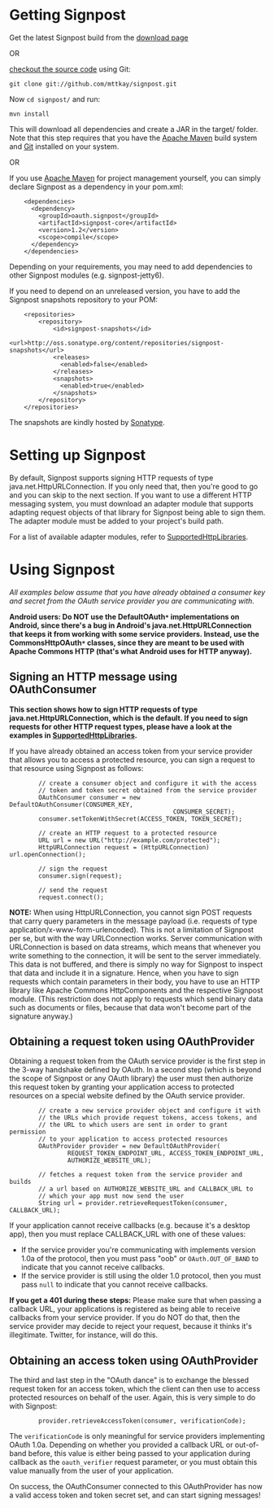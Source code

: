 # Getting Signpost

Get the latest Signpost build from the [download page](http://code.google.com/p/oauth-signpost/downloads/list)

OR

[checkout the source code](http://github.com/mttkay/signpost) using Git:

`git clone git://github.com/mttkay/signpost.git`

Now `cd signpost/` and run:

`mvn install`

This will download all dependencies and create a JAR in the target/ folder. Note that this step requires that you have the [Apache Maven](http://maven.apache.org) build system and [Git](http://www.git-scm.com) installed on your system.

OR

If you use [Apache Maven](http://maven.apache.org) for project management yourself, you can simply declare Signpost as a dependency in your pom.xml:

```
    <dependencies>
      <dependency>
        <groupId>oauth.signpost</groupId>
        <artifactId>signpost-core</artifactId>
        <version>1.2</version>
        <scope>compile</scope>
      </dependency>
    </dependencies>
```

Depending on your requirements, you may need to add dependencies to other Signpost modules (e.g. signpost-jetty6).

If you need to depend on an unreleased version, you have to add the Signpost snapshots repository to your POM:

```
    <repositories>
        <repository>
            <id>signpost-snapshots</id>
            <url>http://oss.sonatype.org/content/repositories/signpost-snapshots</url>
            <releases>
              <enabled>false</enabled>
            </releases>
            <snapshots>
              <enabled>true</enabled>
            </snapshots>
        </repository>
    </repositories>
```

The snapshots are kindly hosted by [Sonatype](http://oss.sonatype.org).

# Setting up Signpost

By default, Signpost supports signing HTTP requests of type java.net.HttpURLConnection. If you only need that, then you're good to go and you can skip to the next section. If you want to use a different HTTP messaging system, you must download an adapter module that supports adapting request objects of that library for Signpost being able to sign them. The adapter module must be added to your project's build path.

For a list of available adapter modules, refer to [SupportedHttpLibraries](SupportedHttpLibraries.md).

# Using Signpost

_All examples below assume that you have already obtained a consumer key and secret from the OAuth service provider you are communicating with._

**Android users: Do NOT use the DefaultOAuth`*` implementations on Android, since there's a bug in Android's java.net.HttpURLConnection that keeps it from working with some service providers. Instead, use the CommonsHttpOAuth`*` classes, since they are meant to be used with Apache Commons HTTP (that's what Android uses for HTTP anyway).**

## Signing an HTTP message using OAuthConsumer
**This section shows how to sign HTTP requests of type java.net.HttpURLConnection, which is the default. If you need to sign requests for other HTTP request types, please have a look at the examples in [SupportedHttpLibraries](SupportedHttpLibraries.md).**

If you have already obtained an access token from your service provider that allows you to access a protected resource, you can sign a request to that resource using Signpost as follows:

```
        // create a consumer object and configure it with the access
        // token and token secret obtained from the service provider
        OAuthConsumer consumer = new DefaultOAuthConsumer(CONSUMER_KEY,
                                             CONSUMER_SECRET);
        consumer.setTokenWithSecret(ACCESS_TOKEN, TOKEN_SECRET);

        // create an HTTP request to a protected resource
        URL url = new URL("http://example.com/protected");
        HttpURLConnection request = (HttpURLConnection) url.openConnection();

        // sign the request
        consumer.sign(request);

        // send the request
        request.connect();
```

**NOTE:** When using HttpURLConnection, you cannot sign POST requests that carry query parameters in the message payload (i.e. requests of type application/x-www-form-urlencoded). This is not a limitation of Signpost per se, but with the way URLConnection works. Server communication with URLConnection is based on data streams, which means that whenever you write something to the connection, it will be sent to the server immediately. This data is not buffered, and there is simply no way for Signpost to inspect that data and include it in a signature. Hence, when you have to sign requests which contain parameters in their body, you have to use an HTTP library like Apache Commons HttpComponents and the respective Signpost module. (This restriction does not apply to requests which send binary data such as documents or files, because that data won't become part of the signature anyway.)

## Obtaining a request token using OAuthProvider
Obtaining a request token from the OAuth service provider is the first step in the 3-way handshake defined by OAuth. In a second step (which is beyond the scope of Signpost or any OAuth library) the user must then authorize this request token by granting your application access to protected resources on a special website defined by the OAuth service provider.
```
        // create a new service provider object and configure it with
        // the URLs which provide request tokens, access tokens, and
        // the URL to which users are sent in order to grant permission
        // to your application to access protected resources
        OAuthProvider provider = new DefaultOAuthProvider(
                REQUEST_TOKEN_ENDPOINT_URL, ACCESS_TOKEN_ENDPOINT_URL,
                AUTHORIZE_WEBSITE_URL);

        // fetches a request token from the service provider and builds
        // a url based on AUTHORIZE_WEBSITE_URL and CALLBACK_URL to
        // which your app must now send the user
        String url = provider.retrieveRequestToken(consumer, CALLBACK_URL);
```
If your application cannot receive callbacks (e.g. because it's a desktop app), then you must replace CALLBACK\_URL with one of these values:
  * If the service provider you're communicating with implements version 1.0a of the protocol, then you must pass "oob" or `OAuth.OUT_OF_BAND` to indicate that you cannot receive callbacks.
  * If the service provider is still using the older 1.0 protocol, then you must pass `null` to indicate that you cannot receive callbacks.

**If you get a 401 during these steps:** Please make sure that when passing a callback URL, your applications is registered as being able to receive callbacks from your service provider. If you do NOT do that, then the service provider may decide to reject your request, because it thinks it's illegitimate. Twitter, for instance, will do this.

## Obtaining an access token using OAuthProvider
The third and last step in the "OAuth dance" is to exchange the blessed request token for an access token, which the client can then use to access protected resources on behalf of the user. Again, this is very simple to do with Signpost:
```
        provider.retrieveAccessToken(consumer, verificationCode);
```
The `verificationCode` is only meaningful for service providers implementing OAuth 1.0a. Depending on whether you provided a callback URL or out-of-band before, this value is either being passed to your application during callback as the `oauth_verifier` request parameter, or you must obtain this value manually from the user of your application.

On success, the OAuthConsumer connected to this OAuthProvider has now a valid access token and token secret set, and can start signing messages!
